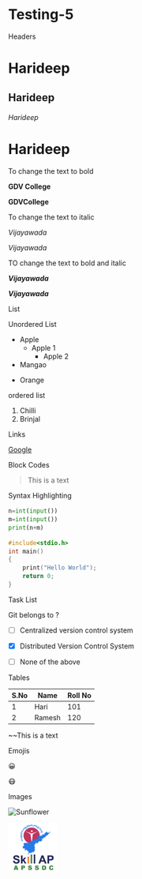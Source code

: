 # Testing-5

Headers

# Harideep

## Harideep

###### Harideep

# Harideep

To change the text to bold

<b>GDV College</b>

**GDVCollege**

To change the text to italic

<i>Vijayawada</i>

*Vijayawada*

TO change the text to bold and italic

***Vijayawada***

<b><i>Vijayawada</b></i>

List

Unordered List

* Apple
  * Apple 1
      * Apple 2
* Mangao
- Orange

ordered list

1. Chilli
2. Brinjal

Links

[Google](https://www.google.com/)

Block Codes

> This is a text

Syntax Highlighting

```python
n=int(input())
m=int(input())
print(n+m)
```

```c
#include<stdio.h>
int main()
{
    print("Hello World");
    return 0;
}
```

Task List

Git belongs to ?

- [ ] Centralized version control system
- [x] Distributed Version Control System
- [ ] None of the above


Tables


|S.No|Name|Roll No|
|----|----|----|
|1|Hari|101
|2|Ramesh|120

~~This is a text

Emojis

:grinning:

:mask:

Images

![Sunflower](https://www.rootwell.com/images/sunflower.png)


<img src="https://raw.githubusercontent.com/harideep8/Testing-5/main/apssdclogo.png" width=100 height=100>
